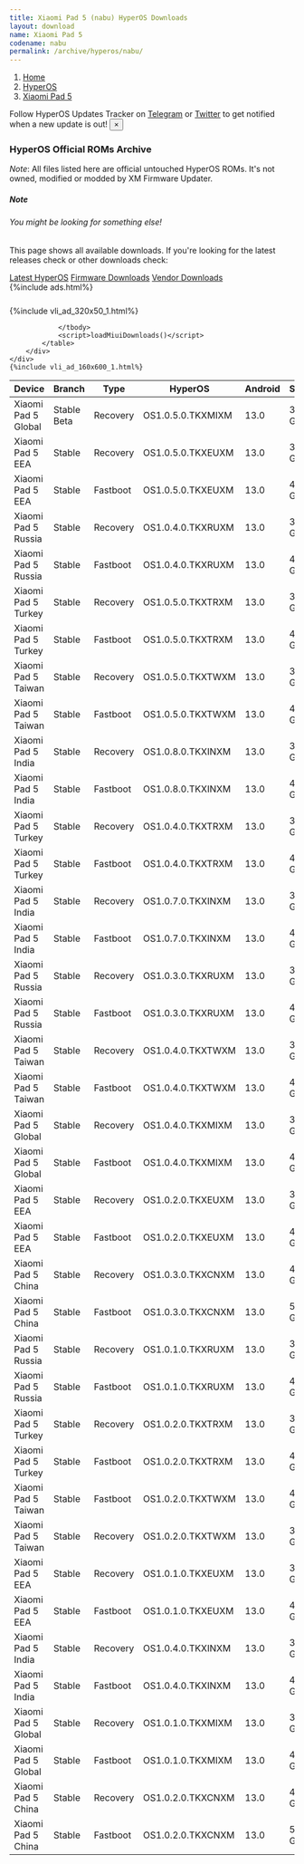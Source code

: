 ```yaml
---
title: Xiaomi Pad 5 (nabu) HyperOS Downloads
layout: download
name: Xiaomi Pad 5
codename: nabu
permalink: /archive/hyperos/nabu/
---
```

<nav aria-label="breadcrumb">
    <ol class="breadcrumb">
        <li class="breadcrumb-item"><a href="/">Home</a></li>
        <li class="breadcrumb-item"><a href="/hyperos/">HyperOS</a></li>
        <li class="breadcrumb-item active" aria-current="page"><a href="/hyperos/nabu/">Xiaomi Pad 5</a></li>
    </ol>
</nav>
<div class="alert alert-primary alert-dismissible fade show" role="alert">
    Follow HyperOS Updates Tracker on <a href="https://t.me/MIUIUpdatesTracker" class="alert-link">Telegram</a>
     or <a href="https://twitter.com/MiFwUpdater" class="alert-link">Twitter</a> to get notified when a new update is out!
    <button type="button" class="close" data-dismiss="alert" aria-label="Close">
        <span aria-hidden="true">&times;</span>
    </button>
</div>

### HyperOS Official ROMs Archive
*Note*: All files listed here are official untouched HyperOS ROMs. It's not owned, modified or modded by XM Firmware Updater.
<div class="card">
  <div class="card-body">
    <h5 class="card-title">Note</h5>
    <h6 class="card-subtitle mb-2 text-muted">You might be looking for something else!</h6>
    <p class="card-text">This page shows all available downloads.
     If you're looking for the latest releases check or other downloads check:</p>
    <a href="/hyperos/nabu/" class="card-link">Latest HyperOS</a>
    <a href="/firmware/nabu/" class="card-link">Firmware Downloads</a>
    <a href="/vendor/nabu/" class="card-link">Vendor Downloads</a>
  </div>
</div>
{%include ads.html%}
<div class="row justify-content-center">
    <div class="col-10">
        <div class="table-responsive-md" style="margin-top: 25px;">
            {%include vli_ad_320x50_1.html%}
            <table id="miui" class="display dt-responsive nowrap compact table table-striped table-hover table-sm">
                <thead class="thead-dark">
                    <tr>
                        <th data-ref="device">Device</th>
                        <th data-ref="branch">Branch</th>
                        <th data-ref="type">Type</th>
                        <th data-ref="miui">HyperOS</th>
                        <th data-ref="android">Android</th>
                        <th data-ref="size">Size</th>
                        <th data-ref="size">Date</th>
                        <th data-ref="link">Link</th>
                    </tr>
                </thead>
                <tbody>
                <tr><td>Xiaomi Pad 5 Global</td><td>Stable Beta</td><td>Recovery</td><td>OS1.0.5.0.TKXMIXM</td><td>13.0</td><td>3.7 GB</td><td>2024-09-04</td><td><a href="/hyperos/nabu/stable beta/OS1.0.5.0.TKXMIXM/">Download</a></td></tr>
<tr><td>Xiaomi Pad 5 EEA</td><td>Stable</td><td>Recovery</td><td>OS1.0.5.0.TKXEUXM</td><td>13.0</td><td>3.7 GB</td><td>2024-09-04</td><td><a href="/hyperos/nabu/stable/OS1.0.5.0.TKXEUXM/">Download</a></td></tr>
<tr><td>Xiaomi Pad 5 EEA</td><td>Stable</td><td>Fastboot</td><td>OS1.0.5.0.TKXEUXM</td><td>13.0</td><td>4.4 GB</td><td>2024-08-27</td><td><a href="/hyperos/nabu/stable/OS1.0.5.0.TKXEUXM/">Download</a></td></tr>
<tr><td>Xiaomi Pad 5 Russia</td><td>Stable</td><td>Recovery</td><td>OS1.0.4.0.TKXRUXM</td><td>13.0</td><td>3.7 GB</td><td>2024-09-04</td><td><a href="/hyperos/nabu/stable/OS1.0.4.0.TKXRUXM/">Download</a></td></tr>
<tr><td>Xiaomi Pad 5 Russia</td><td>Stable</td><td>Fastboot</td><td>OS1.0.4.0.TKXRUXM</td><td>13.0</td><td>4.4 GB</td><td>2024-08-27</td><td><a href="/hyperos/nabu/stable/OS1.0.4.0.TKXRUXM/">Download</a></td></tr>
<tr><td>Xiaomi Pad 5 Turkey</td><td>Stable</td><td>Recovery</td><td>OS1.0.5.0.TKXTRXM</td><td>13.0</td><td>3.7 GB</td><td>2024-09-04</td><td><a href="/hyperos/nabu/stable/OS1.0.5.0.TKXTRXM/">Download</a></td></tr>
<tr><td>Xiaomi Pad 5 Turkey</td><td>Stable</td><td>Fastboot</td><td>OS1.0.5.0.TKXTRXM</td><td>13.0</td><td>4.4 GB</td><td>2024-08-27</td><td><a href="/hyperos/nabu/stable/OS1.0.5.0.TKXTRXM/">Download</a></td></tr>
<tr><td>Xiaomi Pad 5 Taiwan</td><td>Stable</td><td>Recovery</td><td>OS1.0.5.0.TKXTWXM</td><td>13.0</td><td>3.5 GB</td><td>2024-09-04</td><td><a href="/hyperos/nabu/stable/OS1.0.5.0.TKXTWXM/">Download</a></td></tr>
<tr><td>Xiaomi Pad 5 Taiwan</td><td>Stable</td><td>Fastboot</td><td>OS1.0.5.0.TKXTWXM</td><td>13.0</td><td>4.3 GB</td><td>2024-08-27</td><td><a href="/hyperos/nabu/stable/OS1.0.5.0.TKXTWXM/">Download</a></td></tr>
<tr><td>Xiaomi Pad 5 India</td><td>Stable</td><td>Recovery</td><td>OS1.0.8.0.TKXINXM</td><td>13.0</td><td>3.7 GB</td><td>2024-09-04</td><td><a href="/hyperos/nabu/stable/OS1.0.8.0.TKXINXM/">Download</a></td></tr>
<tr><td>Xiaomi Pad 5 India</td><td>Stable</td><td>Fastboot</td><td>OS1.0.8.0.TKXINXM</td><td>13.0</td><td>4.3 GB</td><td>2024-08-27</td><td><a href="/hyperos/nabu/stable/OS1.0.8.0.TKXINXM/">Download</a></td></tr>
<tr><td>Xiaomi Pad 5 Turkey</td><td>Stable</td><td>Recovery</td><td>OS1.0.4.0.TKXTRXM</td><td>13.0</td><td>3.7 GB</td><td>2024-08-14</td><td><a href="/hyperos/nabu/stable/OS1.0.4.0.TKXTRXM/">Download</a></td></tr>
<tr><td>Xiaomi Pad 5 Turkey</td><td>Stable</td><td>Fastboot</td><td>OS1.0.4.0.TKXTRXM</td><td>13.0</td><td>4.4 GB</td><td>2024-07-25</td><td><a href="/hyperos/nabu/stable/OS1.0.4.0.TKXTRXM/">Download</a></td></tr>
<tr><td>Xiaomi Pad 5 India</td><td>Stable</td><td>Recovery</td><td>OS1.0.7.0.TKXINXM</td><td>13.0</td><td>3.7 GB</td><td>2024-08-14</td><td><a href="/hyperos/nabu/stable/OS1.0.7.0.TKXINXM/">Download</a></td></tr>
<tr><td>Xiaomi Pad 5 India</td><td>Stable</td><td>Fastboot</td><td>OS1.0.7.0.TKXINXM</td><td>13.0</td><td>4.3 GB</td><td>2024-07-31</td><td><a href="/hyperos/nabu/stable/OS1.0.7.0.TKXINXM/">Download</a></td></tr>
<tr><td>Xiaomi Pad 5 Russia</td><td>Stable</td><td>Recovery</td><td>OS1.0.3.0.TKXRUXM</td><td>13.0</td><td>3.7 GB</td><td>2024-08-14</td><td><a href="/hyperos/nabu/stable/OS1.0.3.0.TKXRUXM/">Download</a></td></tr>
<tr><td>Xiaomi Pad 5 Russia</td><td>Stable</td><td>Fastboot</td><td>OS1.0.3.0.TKXRUXM</td><td>13.0</td><td>4.5 GB</td><td>2024-07-25</td><td><a href="/hyperos/nabu/stable/OS1.0.3.0.TKXRUXM/">Download</a></td></tr>
<tr><td>Xiaomi Pad 5 Taiwan</td><td>Stable</td><td>Recovery</td><td>OS1.0.4.0.TKXTWXM</td><td>13.0</td><td>3.5 GB</td><td>2024-08-14</td><td><a href="/hyperos/nabu/stable/OS1.0.4.0.TKXTWXM/">Download</a></td></tr>
<tr><td>Xiaomi Pad 5 Taiwan</td><td>Stable</td><td>Fastboot</td><td>OS1.0.4.0.TKXTWXM</td><td>13.0</td><td>4.3 GB</td><td>2024-07-25</td><td><a href="/hyperos/nabu/stable/OS1.0.4.0.TKXTWXM/">Download</a></td></tr>
<tr><td>Xiaomi Pad 5 Global</td><td>Stable</td><td>Recovery</td><td>OS1.0.4.0.TKXMIXM</td><td>13.0</td><td>3.7 GB</td><td>2024-08-13</td><td><a href="/hyperos/nabu/stable/OS1.0.4.0.TKXMIXM/">Download</a></td></tr>
<tr><td>Xiaomi Pad 5 Global</td><td>Stable</td><td>Fastboot</td><td>OS1.0.4.0.TKXMIXM</td><td>13.0</td><td>4.4 GB</td><td>2024-07-24</td><td><a href="/hyperos/nabu/stable/OS1.0.4.0.TKXMIXM/">Download</a></td></tr>
<tr><td>Xiaomi Pad 5 EEA</td><td>Stable</td><td>Recovery</td><td>OS1.0.2.0.TKXEUXM</td><td>13.0</td><td>3.7 GB</td><td>2024-08-13</td><td><a href="/hyperos/nabu/stable/OS1.0.2.0.TKXEUXM/">Download</a></td></tr>
<tr><td>Xiaomi Pad 5 EEA</td><td>Stable</td><td>Fastboot</td><td>OS1.0.2.0.TKXEUXM</td><td>13.0</td><td>4.4 GB</td><td>2024-07-22</td><td><a href="/hyperos/nabu/stable/OS1.0.2.0.TKXEUXM/">Download</a></td></tr>
<tr><td>Xiaomi Pad 5 China</td><td>Stable</td><td>Recovery</td><td>OS1.0.3.0.TKXCNXM</td><td>13.0</td><td>4.3 GB</td><td>2024-05-28</td><td><a href="/hyperos/nabu/stable/OS1.0.3.0.TKXCNXM/">Download</a></td></tr>
<tr><td>Xiaomi Pad 5 China</td><td>Stable</td><td>Fastboot</td><td>OS1.0.3.0.TKXCNXM</td><td>13.0</td><td>5.2 GB</td><td>2024-05-16</td><td><a href="/hyperos/nabu/stable/OS1.0.3.0.TKXCNXM/">Download</a></td></tr>
<tr><td>Xiaomi Pad 5 Russia</td><td>Stable</td><td>Recovery</td><td>OS1.0.1.0.TKXRUXM</td><td>13.0</td><td>3.7 GB</td><td>2024-04-10</td><td><a href="/hyperos/nabu/stable/OS1.0.1.0.TKXRUXM/">Download</a></td></tr>
<tr><td>Xiaomi Pad 5 Russia</td><td>Stable</td><td>Fastboot</td><td>OS1.0.1.0.TKXRUXM</td><td>13.0</td><td>4.6 GB</td><td>2024-03-15</td><td><a href="/hyperos/nabu/stable/OS1.0.1.0.TKXRUXM/">Download</a></td></tr>
<tr><td>Xiaomi Pad 5 Turkey</td><td>Stable</td><td>Recovery</td><td>OS1.0.2.0.TKXTRXM</td><td>13.0</td><td>3.7 GB</td><td>2024-04-10</td><td><a href="/hyperos/nabu/stable/OS1.0.2.0.TKXTRXM/">Download</a></td></tr>
<tr><td>Xiaomi Pad 5 Turkey</td><td>Stable</td><td>Fastboot</td><td>OS1.0.2.0.TKXTRXM</td><td>13.0</td><td>4.4 GB</td><td>2024-03-15</td><td><a href="/hyperos/nabu/stable/OS1.0.2.0.TKXTRXM/">Download</a></td></tr>
<tr><td>Xiaomi Pad 5 Taiwan</td><td>Stable</td><td>Fastboot</td><td>OS1.0.2.0.TKXTWXM</td><td>13.0</td><td>4.3 GB</td><td>2024-03-15</td><td><a href="/hyperos/nabu/stable/OS1.0.2.0.TKXTWXM/">Download</a></td></tr>
<tr><td>Xiaomi Pad 5 Taiwan</td><td>Stable</td><td>Recovery</td><td>OS1.0.2.0.TKXTWXM</td><td>13.0</td><td>3.5 GB</td><td>2024-04-10</td><td><a href="/hyperos/nabu/stable/OS1.0.2.0.TKXTWXM/">Download</a></td></tr>
<tr><td>Xiaomi Pad 5 EEA</td><td>Stable</td><td>Recovery</td><td>OS1.0.1.0.TKXEUXM</td><td>13.0</td><td>3.7 GB</td><td>2024-04-07</td><td><a href="/hyperos/nabu/stable/OS1.0.1.0.TKXEUXM/">Download</a></td></tr>
<tr><td>Xiaomi Pad 5 EEA</td><td>Stable</td><td>Fastboot</td><td>OS1.0.1.0.TKXEUXM</td><td>13.0</td><td>4.4 GB</td><td>2024-03-07</td><td><a href="/hyperos/nabu/stable/OS1.0.1.0.TKXEUXM/">Download</a></td></tr>
<tr><td>Xiaomi Pad 5 India</td><td>Stable</td><td>Recovery</td><td>OS1.0.4.0.TKXINXM</td><td>13.0</td><td>3.7 GB</td><td>2024-04-07</td><td><a href="/hyperos/nabu/stable/OS1.0.4.0.TKXINXM/">Download</a></td></tr>
<tr><td>Xiaomi Pad 5 India</td><td>Stable</td><td>Fastboot</td><td>OS1.0.4.0.TKXINXM</td><td>13.0</td><td>4.3 GB</td><td>2024-03-18</td><td><a href="/hyperos/nabu/stable/OS1.0.4.0.TKXINXM/">Download</a></td></tr>
<tr><td>Xiaomi Pad 5 Global</td><td>Stable</td><td>Recovery</td><td>OS1.0.1.0.TKXMIXM</td><td>13.0</td><td>3.7 GB</td><td>2024-03-20</td><td><a href="/hyperos/nabu/stable/OS1.0.1.0.TKXMIXM/">Download</a></td></tr>
<tr><td>Xiaomi Pad 5 Global</td><td>Stable</td><td>Fastboot</td><td>OS1.0.1.0.TKXMIXM</td><td>13.0</td><td>4.4 GB</td><td>2024-03-05</td><td><a href="/hyperos/nabu/stable/OS1.0.1.0.TKXMIXM/">Download</a></td></tr>
<tr><td>Xiaomi Pad 5 China</td><td>Stable</td><td>Recovery</td><td>OS1.0.2.0.TKXCNXM</td><td>13.0</td><td>4.3 GB</td><td>2024-02-28</td><td><a href="/hyperos/nabu/stable/OS1.0.2.0.TKXCNXM/">Download</a></td></tr>
<tr><td>Xiaomi Pad 5 China</td><td>Stable</td><td>Fastboot</td><td>OS1.0.2.0.TKXCNXM</td><td>13.0</td><td>5.2 GB</td><td>2024-02-21</td><td><a href="/hyperos/nabu/stable/OS1.0.2.0.TKXCNXM/">Download</a></td></tr>

                </tbody>
                <script>loadMiuiDownloads()</script>
            </table>
        </div>
    </div>
    {%include vli_ad_160x600_1.html%}
</div>
